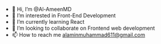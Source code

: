 - 👋 Hi, I’m @Al-AmeenMD
- 👀 I’m interested in Front-End Development
- 🌱 I’m currently learning React
- 💞️ I’m looking to collaborate on Frontend web development
- 📫 How to reach me alaminmuhammad611@gmail.com

<!---
Al-AmeenMD/Al-AmeenMD is a ✨ special ✨ repository because its `README.md` (this file) appears on your GitHub profile.
You can click the Preview link to take a look at your changes.
--->
